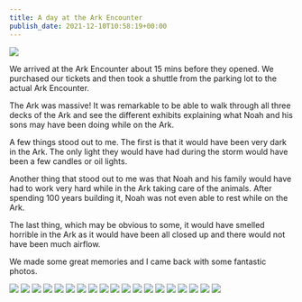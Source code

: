 ```yaml
---
title: A day at the Ark Encounter
publish_date: 2021-12-10T10:58:19+00:00
---
```


![](https://lukebouch-com.s3.us-west-004.backblazeb2.com/51/6108aca8-6054-48d2-9fb0-50c0a37c83bf.png)

We arrived at the Ark Encounter about 15 mins before they opened. We purchased our tickets and then took a shuttle from the parking lot to the actual Ark Encounter.

The Ark was massive! It was remarkable to be able to walk through all three decks of the Ark and see the different exhibits explaining what Noah and his sons may have been doing while on the Ark.

A few things stood out to me. The first is that it would have been very dark in the Ark. The only light they would have had during the storm would have been a few candles or oil lights.

Another thing that stood out to me was that Noah and his family would have had to work very hard while in the Ark taking care of the animals. After spending 100 years building it, Noah was not even able to rest while on the Ark.

The last thing, which may be obvious to some, it would have smelled horrible in the Ark as it would have been all closed up and there would not have been much airflow.

We made some great memories and I came back with some fantastic photos.

![](https://static.lukebouch.com/posts/a-day-at-the-ark-encounter/bf898f60f0.jpg)
![](https://static.lukebouch.com/posts/a-day-at-the-ark-encounter/fcd269469b.jpg)
![](https://static.lukebouch.com/posts/a-day-at-the-ark-encounter/c6334ab3a4.jpg)
![](https://static.lukebouch.com/posts/a-day-at-the-ark-encounter/5dbd6ee18c.jpg)
![](https://static.lukebouch.com/posts/a-day-at-the-ark-encounter/c7d44931e4.jpg)
![](https://static.lukebouch.com/posts/a-day-at-the-ark-encounter/a791506aa4.jpg)
![](https://static.lukebouch.com/posts/a-day-at-the-ark-encounter/e666658502.jpg)
![](https://static.lukebouch.com/posts/a-day-at-the-ark-encounter/063e365ee4.jpg)
![](https://static.lukebouch.com/posts/a-day-at-the-ark-encounter/c5e995f84b.jpg)
![](https://static.lukebouch.com/posts/a-day-at-the-ark-encounter/71084559d9.jpg)
![](https://static.lukebouch.com/posts/a-day-at-the-ark-encounter/f771ec9bd2.jpg)
![](https://static.lukebouch.com/posts/a-day-at-the-ark-encounter/509d0aa8c6.jpg)
![](https://static.lukebouch.com/posts/a-day-at-the-ark-encounter/75974304d7.jpg)
![](https://static.lukebouch.com/posts/a-day-at-the-ark-encounter/2934005d61.jpg)
![](https://static.lukebouch.com/posts/a-day-at-the-ark-encounter/c7ad772034.jpg)
![](https://static.lukebouch.com/posts/a-day-at-the-ark-encounter/8c237bba12.jpg)
![](https://static.lukebouch.com/posts/a-day-at-the-ark-encounter/f6b0222e67.jpg)
![](https://static.lukebouch.com/posts/a-day-at-the-ark-encounter/69e4d9b868.jpg)
![](https://static.lukebouch.com/posts/a-day-at-the-ark-encounter/b3c87641-808e-400f-baec-3b9478b9efbb.jpg)
